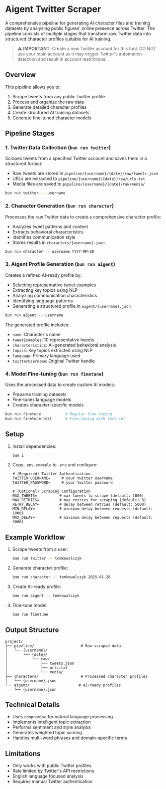 # Aigent Twitter Scraper

A comprehensive pipeline for generating AI character files and training datasets by analyzing public figures' online presence across Twitter. The pipeline consists of multiple stages that transform raw Twitter data into structured character profiles suitable for AI training.

> ⚠️ **IMPORTANT**: Create a new Twitter account for this tool. DO NOT use your main account as it may trigger Twitter's automation detection and result in account restrictions.

## Overview

This pipeline allows you to:
1. Scrape tweets from any public Twitter profile
2. Process and organize the raw data
3. Generate detailed character profiles
4. Create structured AI training datasets
5. Generate fine-tuned character models

## Pipeline Stages

### 1. Twitter Data Collection (`bun run twitter`)
Scrapes tweets from a specified Twitter account and saves them in a structured format:
- Raw tweets are stored in `pipeline/{username}/{date}/raw/tweets.json`
- URLs are extracted to `pipeline/{username}/{date}/raw/urls.txt`
- Media files are saved to `pipeline/{username}/{date}/raw/media/`

```bash
bun run twitter -- username
```

### 2. Character Generation (`bun run character`)
Processes the raw Twitter data to create a comprehensive character profile:
- Analyzes tweet patterns and content
- Extracts behavioral characteristics
- Identifies communication style
- Stores results in `characters/{username}.json`

```bash
bun run character -- username YYYY-MM-DD
```

### 3. Aigent Profile Generation (`bun run aigent`)
Creates a refined AI-ready profile by:
- Selecting representative tweet examples
- Extracting key topics using NLP
- Analyzing communication characteristics
- Identifying language patterns
- Generating a structured profile in `aigent/{username}.json`

```bash
bun run aigent -- username
```

The generated profile includes:
- `name`: Character's name
- `tweetExamples`: 10 representative tweets
- `characteristics`: AI-generated behavioral analysis
- `topics`: Key topics extracted using NLP
- `language`: Primary language used
- `twitterUsername`: Original Twitter handle

### 4. Model Fine-tuning (`bun run finetune`)
Uses the processed data to create custom AI models:
- Prepares training datasets
- Fine-tunes language models
- Creates character-specific models

```bash
bun run finetune           # Regular fine-tuning
bun run finetune:test      # Fine-tuning with test set
```

## Setup

1. Install dependencies:
   ```bash
   bun i
   ```

2. Copy `.env.example` to `.env` and configure:
   ```properties
   # (Required) Twitter Authentication
   TWITTER_USERNAME=     # your twitter username
   TWITTER_PASSWORD=     # your twitter password

   # (Optional) Scraping Configuration
   MAX_TWEETS=          # max tweets to scrape (default: 1000)
   MAX_RETRIES=         # max retries for scraping (default: 3)
   RETRY_DELAY=         # delay between retries (default: 5000)
   MIN_DELAY=           # minimum delay between requests (default: 1000)
   MAX_DELAY=           # maximum delay between requests (default: 3000)
   ```

## Example Workflow

1. Scrape tweets from a user:
   ```bash
   bun run twitter -- tomkowalczyk
   ```

2. Generate character profile:
   ```bash
   bun run character -- tomkowalczyk 2025-01-28
   ```

3. Create AI-ready profile:
   ```bash
   bun run aigent -- tomkowalczyk
   ```

4. Fine-tune model:
   ```bash
   bun run finetune
   ```

## Output Structure

```
project/
├── pipeline/                     # Raw scraped data
│   └── {username}/
│       └── {date}/
│           └── raw/
│               ├── tweets.json
│               ├── urls.txt
│               └── media/
├── characters/                   # Processed character profiles
│   └── {username}.json
└── aigent/                      # AI-ready profiles
    └── {username}.json
```

## Technical Details

- Uses `compromise` for natural language processing
- Implements intelligent topic extraction
- Performs sentiment and style analysis
- Generates weighted topic scoring
- Handles multi-word phrases and domain-specific terms

## Limitations

- Only works with public Twitter profiles
- Rate limited by Twitter's API restrictions
- English language focused analysis
- Requires manual Twitter authentication